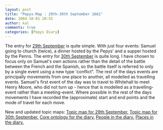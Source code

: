 ```yaml
---
layout: post
title: "Pepys-Map : 29th-30th September 1661"
date: 2004-10-01 20:55
author: kal
comments: true
categories: [Pepys Diary]
---
```

The entry for <a href="http://www.pepysdiary.com/archive/1661/09/29/index.php">29th September</a> is quite simple. With just four events: Samuel going to church (twice), a dinner hosted by the Pepys' and a supper hosted by the Penns.
The entry for <a href="http://www.pepysdiary.com/archive/1661/09/30/index.php">30th September</a> is quite long. I have chosen to focus only on Samuel's own actions rather than the detail of the battle between the French and the Spanish, so the battle itself is referred to only by a single event using a new type 'conflict".
The rest of the days events are principally movements from one place to another, all modelled as travelling events. Samuel's first event of the day was to travel to Whitehall to meet Henry Moore, who did not turn up - hence that is modelled as a travelling-event rather than a meeting-event. Where possible in the rest of the days movements I have recorded the (approximate) start and end points and the mode of travel for each move.

<!--more-->
New and updated topic maps:
<a href="http://www.techquila.com/blog/archives/16610929.ltm">Topic map for 29th September.</a>
<a href="http://www.techquila.com/blog/archives/16610930.ltm">Topic map for 30th September.</a>
<a href="http://www.techquila.com/blog/archives/pepys-diary-ontology.ltm">Core ontology for the diary.</a>
<a href="http://www.techquila.com/blog/archives/pepys-diary-people.ltm">People in the diary.</a>
<a href="http://www.techquila.com/blog/archives/pepys-diary-places.ltm">Places in the diary.</a>

